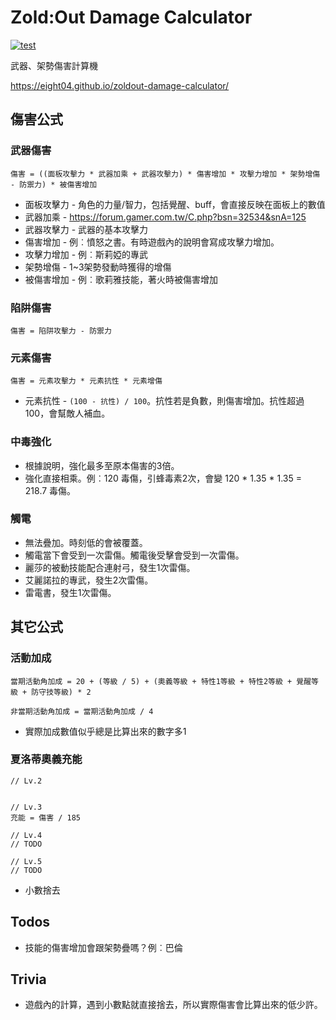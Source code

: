 Zold:Out Damage Calculator
==========================

[![test](https://github.com/eight04/zoldout-damage-calculator/actions/workflows/test.yml/badge.svg)](https://github.com/eight04/zoldout-damage-calculator/actions/workflows/test.yml)

武器、架勢傷害計算機

https://eight04.github.io/zoldout-damage-calculator/

傷害公式
--------

### 武器傷害

```
傷害 = ((面板攻擊力 * 武器加乘 + 武器攻擊力) * 傷害增加 * 攻擊力增加 * 架勢增傷 - 防禦力) * 被傷害增加
```

* 面板攻擊力 - 角色的力量/智力，包括覺醒、buff，會直接反映在面板上的數值
* 武器加乘 - https://forum.gamer.com.tw/C.php?bsn=32534&snA=125
* 武器攻擊力 - 武器的基本攻擊力
* 傷害增加 - 例︰憤怒之書。有時遊戲內的說明會寫成攻擊力增加。
* 攻擊力增加 - 例︰斯莉婭的專武
* 架勢增傷 - 1~3架勢發動時獲得的增傷
* 被傷害增加 - 例︰歌莉雅技能，著火時被傷害增加

### 陷阱傷害

```
傷害 = 陷阱攻擊力 - 防禦力
```

### 元素傷害

```
傷害 = 元素攻擊力 * 元素抗性 * 元素增傷
```

* 元素抗性 - `(100 - 抗性) / 100`。抗性若是負數，則傷害增加。抗性超過 100，會幫敵人補血。

### 中毒強化

* 根據說明，強化最多至原本傷害的3倍。
* 強化直接相乘。例︰120 毒傷，引蜂毒素2次，會變 120 * 1.35 * 1.35 = 218.7 毒傷。

### 觸電

* 無法疊加。時刻低的會被覆蓋。
* 觸電當下會受到一次雷傷。觸電後受擊會受到一次雷傷。
* 麗莎的被動技能配合連射弓，發生1次雷傷。
* 艾麗諾拉的專武，發生2次雷傷。
* 雷電書，發生1次雷傷。

其它公式
--------

### 活動加成

```
當期活動角加成 = 20 + (等級 / 5) + (奧義等級 + 特性1等級 + 特性2等級 + 覺醒等級 + 防守技等級) * 2

非當期活動角加成 = 當期活動角加成 / 4
```

* 實際加成數值似乎總是比算出來的數字多1

### 夏洛蒂奧義充能

```
// Lv.2


// Lv.3
充能 = 傷害 / 185

// Lv.4
// TODO

// Lv.5
// TODO
```

* 小數捨去

Todos
-----

* 技能的傷害增加會跟架勢疊嗎？例︰巴倫

Trivia
------

* 遊戲內的計算，遇到小數點就直接捨去，所以實際傷害會比算出來的低少許。

